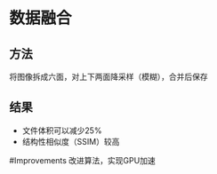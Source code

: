 # 数据融合
## 方法
将图像拆成六面，对上下两面降采样（模糊），合并后保存

## 结果
- 文件体积可以减少25%
- 结构性相似度（SSIM）较高

#Improvements
改进算法，实现GPU加速